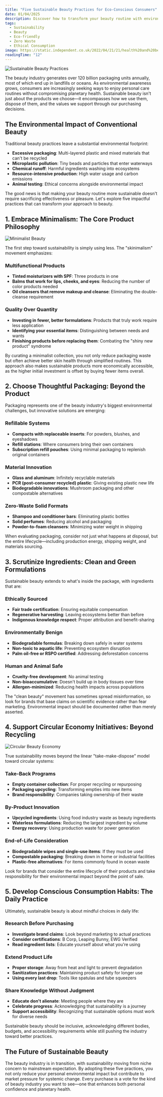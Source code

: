 ```yaml
---
title: "Five Sustainable Beauty Practices for Eco-Conscious Consumers"
date: 01/04/2025
description: Discover how to transform your beauty routine with environmentally-friendly alternatives that reduce waste, minimize carbon footprints, and support ethical production methods while still achieving excellent results.
tags:
  - Sustainability
  - Beauty
  - Eco-friendly
  - Zero Waste
  - Ethical Consumption
image: https://static.independent.co.uk/2022/04/21/21/health%20and%20beauty.jpg?width=1200&height=1200&fit=crop
readingTime: "12"
---
```


![Sustainable Beauty Practices](https://static.independent.co.uk/2022/04/21/21/health%20and%20beauty.jpg?width=1200&height=1200&fit=crop)

The beauty industry generates over 120 billion packaging units annually, most of which end up in landfills or oceans. As environmental awareness grows, consumers are increasingly seeking ways to enjoy personal care routines without compromising planetary health. Sustainable beauty isn't just about the products we choose—it encompasses how we use them, dispose of them, and the values we support through our purchasing decisions.

## The Environmental Impact of Conventional Beauty

Traditional beauty practices leave a substantial environmental footprint:

- **Excessive packaging**: Multi-layered plastic and mixed materials that can't be recycled
- **Microplastic pollution**: Tiny beads and particles that enter waterways
- **Chemical runoff**: Harmful ingredients washing into ecosystems
- **Resource-intensive production**: High water usage and carbon emissions
- **Animal testing**: Ethical concerns alongside environmental impact

The good news is that making your beauty routine more sustainable doesn't require sacrificing effectiveness or pleasure. Let's explore five impactful practices that can transform your approach to beauty.

## 1. Embrace Minimalism: The Core Product Philosophy

![Minimalist Beauty](/articles/minimalist-beauty.jpg)

The first step toward sustainability is simply using less. The "skinimalism" movement emphasizes:

### Multifunctional Products

- **Tinted moisturizers with SPF**: Three products in one
- **Balms that work for lips, cheeks, and eyes**: Reducing the number of color products needed
- **Oil cleansers that remove makeup and cleanse**: Eliminating the double-cleanse requirement

### Quality Over Quantity

- **Investing in fewer, better formulations**: Products that truly work require less application
- **Identifying your essential items**: Distinguishing between needs and wants
- **Finishing products before replacing them**: Combating the "shiny new product" syndrome

By curating a minimalist collection, you not only reduce packaging waste but often achieve better skin health through simplified routines. This approach also makes sustainable products more economically accessible, as the higher initial investment is offset by buying fewer items overall.

## 2. Choose Thoughtful Packaging: Beyond the Product

Packaging represents one of the beauty industry's biggest environmental challenges, but innovative solutions are emerging:

### Refillable Systems

- **Compacts with replaceable inserts**: For powders, blushes, and eyeshadows
- **Refill stations**: Where consumers bring their own containers
- **Subscription refill pouches**: Using minimal packaging to replenish original containers

### Material Innovation

- **Glass and aluminum**: Infinitely recyclable materials
- **PCR (post-consumer recycled) plastic**: Giving existing plastic new life
- **Biodegradable innovations**: Mushroom packaging and other compostable alternatives

### Zero-Waste Solid Formats

- **Shampoo and conditioner bars**: Eliminating plastic bottles
- **Solid perfumes**: Reducing alcohol and packaging
- **Powder-to-foam cleansers**: Minimizing water weight in shipping

When evaluating packaging, consider not just what happens at disposal, but the entire lifecycle—including production energy, shipping weight, and materials sourcing.

## 3. Scrutinize Ingredients: Clean and Green Formulations

Sustainable beauty extends to what's inside the package, with ingredients that are:

### Ethically Sourced

- **Fair trade certification**: Ensuring equitable compensation
- **Regenerative harvesting**: Leaving ecosystems better than before
- **Indigenous knowledge respect**: Proper attribution and benefit-sharing

### Environmentally Benign

- **Biodegradable formulas**: Breaking down safely in water systems
- **Non-toxic to aquatic life**: Preventing ecosystem disruption
- **Palm oil-free or RSPO certified**: Addressing deforestation concerns

### Human and Animal Safe

- **Cruelty-free development**: No animal testing
- **Non-bioaccumulative**: Doesn't build up in body tissues over time
- **Allergen-minimized**: Reducing health impacts across populations

The "clean beauty" movement has sometimes spread misinformation, so look for brands that base claims on scientific evidence rather than fear marketing. Environmental impact should be documented rather than merely asserted.

## 4. Support Circular Economy Initiatives: Beyond Recycling

![Circular Beauty Economy](/articles/circular-beauty.jpg)

True sustainability moves beyond the linear "take-make-dispose" model toward circular systems:

### Take-Back Programs

- **Empty container collection**: For proper recycling or repurposing
- **Packaging upcycling**: Transforming empties into new items
- **Brand responsibility**: Companies taking ownership of their waste

### By-Product Innovation

- **Upcycled ingredients**: Using food industry waste as beauty ingredients
- **Waterless formulations**: Reducing the largest ingredient by volume
- **Energy recovery**: Using production waste for power generation

### End-of-Life Consideration

- **Biodegradable wipes and single-use items**: If they must be used
- **Compostable packaging**: Breaking down in home or industrial facilities
- **Plastic-free alternatives**: For items commonly found in ocean waste

Look for brands that consider the entire lifecycle of their products and take responsibility for their environmental impact beyond the point of sale.

## 5. Develop Conscious Consumption Habits: The Daily Practice

Ultimately, sustainable beauty is about mindful choices in daily life:

### Research Before Purchasing

- **Investigate brand claims**: Look beyond marketing to actual practices
- **Consider certifications**: B Corp, Leaping Bunny, EWG Verified
- **Read ingredient lists**: Educate yourself about what you're using

### Extend Product Life

- **Proper storage**: Away from heat and light to prevent degradation
- **Sanitization practices**: Maintaining product safety for longer use
- **Using every last drop**: Tools like spatulas and tube squeezers

### Share Knowledge Without Judgment

- **Educate don't alienate**: Meeting people where they are
- **Celebrate progress**: Acknowledging that sustainability is a journey
- **Support accessibility**: Recognizing that sustainable options must work for diverse needs

Sustainable beauty should be inclusive, acknowledging different bodies, budgets, and accessibility requirements while still pushing the industry toward better practices.

## The Future of Sustainable Beauty

The beauty industry is in transition, with sustainability moving from niche concern to mainstream expectation. By adopting these five practices, you not only reduce your personal environmental impact but contribute to market pressure for systemic change. Every purchase is a vote for the kind of beauty industry you want to see—one that enhances both personal confidence and planetary health.
